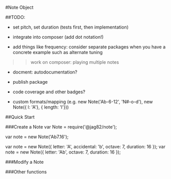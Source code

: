 #Note Object

##TODO:

- set pitch, set duration (tests first, then implementation)

- integrate into composer (add dot notation!)

- add things like frequency: consider separate packages when you have a concrete example such as alternate tuning

>> work on composer: playing multiple notes

- docment: autodocumentation?
- publish package

- code coverage and other badges?

- custom formats/mapping (e.g. new Note('Ab-6-12', 'N#-o-d'), new Note({ l: 'A'}, { length: 'l'}))


##Quick Start

###Create a Note
var Note = require('@jag82/note');

var note = new Note('Ab7.16');

var note = new Note({ letter: 'A', accidental: 'b', octave: 7, duration: 16 });
var note = new Note({ letter: 'Ab', octave: 7, duration: 16 });


###Modify a Note


###Other functions